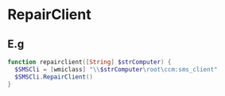 # RepairClient

## E.g
````powershell
function repairclient([String] $strComputer) {
  $SMSCli = [wmiclass] "\\$strComputer\root\ccm:sms_client"
  $SMSCli.RepairClient()
}
````
